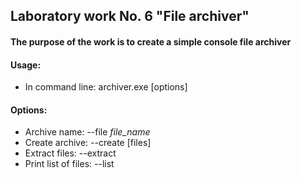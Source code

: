 ## Laboratory work No. 6 "File archiver"
#### The purpose of the work is to create a simple console file archiver
#### Usage:
* In command line: archiver.exe [options]
#### Options:
* Archive name: --file *file_name*
* Create archive: --create [files]
* Extract files: --extract
* Print list of files: --list